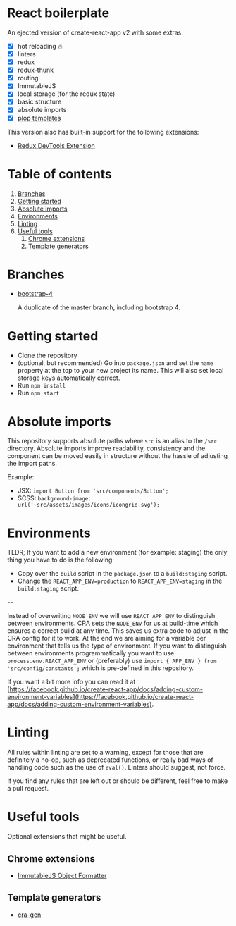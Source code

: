 # React boilerplate

An ejected version of create-react-app v2 with some extras:

- [x] hot reloading :fire:
- [x] linters
- [x] redux
- [x] redux-thunk
- [x] routing
- [x] ImmutableJS
- [x] local storage (for the redux state)
- [x] basic structure
- [x] absolute imports
- [x] [plop templates](https://www.npmjs.com/package/plop)

This version also has built-in support for the following extensions:

- [Redux DevTools Extension](https://github.com/zalmoxisus/redux-devtools-extension#installation)

# Table of contents
1. [Branches](#branches)
2. [Getting started](#getting-started)
3. [Absolute imports](#absolute-imports)
4. [Environments](#environments)
5. [Linting](#linting)
6. [Useful tools](#useful-tools)
    1. [Chrome extensions](#chrome-extensions)
    2. [Template generators](#template-generators)

# Branches

- [bootstrap-4](https://github.com/kkoomen/react-boilerplate/tree/bootstrap-4)

    A duplicate of the master branch, including bootstrap 4.

# Getting started

- Clone the repository
- (optional, but recommended) Go into `package.json` and set the `name` property
  at the top to your new project its name. This will also set local storage keys
  automatically correct.
- Run `npm install`
- Run `npm start`

# Absolute imports

This repository supports absolute paths where `src` is an alias to the `/src`
directory. Absolute imports improve readability, consistency and the component
can be moved easily in structure without the hassle of adjusting the import
paths.

Example:<br />
- JSX: `import Button from 'src/components/Button';`
- SCSS: `background-image: url('~src/assets/images/icons/icongrid.svg');`

# Environments

TLDR; If you want to add a new environment (for example: staging) the only thing
you have to do is the following:

- Copy over the `build` script in the `package.json` to a `build:staging` script.
- Change the `REACT_APP_ENV=production` to `REACT_APP_ENV=staging` in the `build:staging` script.

--

Instead of overwriting `NODE_ENV` we will use `REACT_APP_ENV` to distinguish
between environments. CRA sets the `NODE_ENV` for us at build-time which ensures
a correct build at any time. This saves us extra code to adjust in the CRA
config for it to work. At the end we are aiming for a variable per environment
that tells us the type of environment. If you want to distinguish between
environments programmatically you want to use `process.env.REACT_APP_ENV` or
(preferably) use `import { APP_ENV } from 'src/config/constants';` which is
pre-defined in this repository.

If you want a bit more info you can read it at
[https://facebook.github.io/create-react-app/docs/adding-custom-environment-variables](https://facebook.github.io/create-react-app/docs/adding-custom-environment-variables).

# Linting

All rules within linting are set to a warning, except for those that are
definitely a no-op, such as deprecated functions, or really bad ways of handling
code such as the use of `eval()`. Linters should suggest, not force.

If you find any rules that are left out or should be different, feel free to
make a pull request.

# Useful tools

Optional extensions that might be useful.

## Chrome extensions

- [ImmutableJS Object Formatter](https://chrome.google.com/webstore/detail/immutablejs-object-format/hgldghadipiblonfkkicmgcbbijnpeog)

## Template generators

- [cra-gen](https://github.com/kkoomen/cra-gen)
